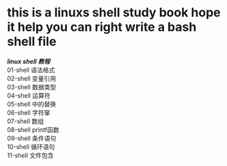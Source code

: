# this is a linuxs shell study book hope it help you can right write a bash shell file

___linux shell 教程___<br>
01-shell 语法格式<br>
02-shell 变量引用<br>
03-shell 数据类型<br>
04-shell 运算符<br>
05-shell 中的替换<br>
06-shell 字符窜<br>
07-shell 数组<br>
08-shell printf函数<br>
09-shell 条件语句<br>
10-shell 循环语句<br>
11-shell 文件包含<br>

